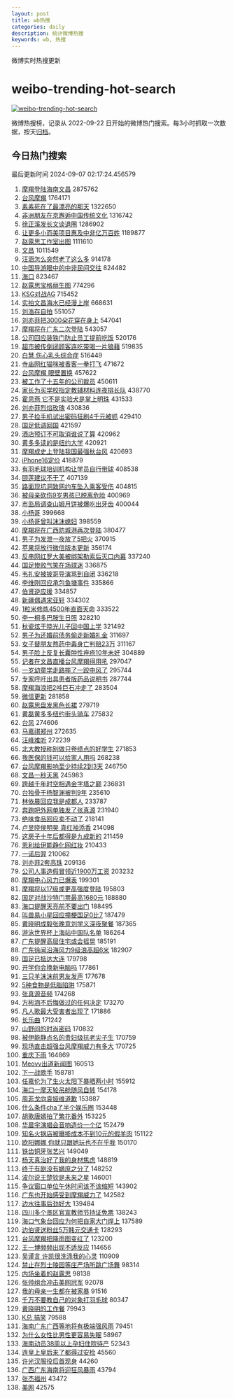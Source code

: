 ```yaml
---
layout: post
title: wb热搜
categories: daily
description: 统计微博热搜
keywords: wb, 热搜
---
```


微博实时热搜更新

# weibo-trending-hot-search

[![weibo-trending-hot-search](https://github.com/ameizi/weibo-trending-hot-search/actions/workflows/ci.yml/badge.svg)](https://github.com/ameizi/weibo-trending-hot-search/actions/workflows/ci.yml)

微博热搜榜，记录从 2022-09-22 日开始的微博热门搜索。每3小时抓取一次数据，按天[归档](./archives)。

## 今日热门搜索

<!-- BEGIN --> 
最后更新时间 2024-09-07 02:17:24.456579 
1. [摩羯登陆海南文昌](https://s.weibo.com/weibo?q=%23%E6%91%A9%E7%BE%AF%E7%99%BB%E9%99%86%E6%B5%B7%E5%8D%97%E6%96%87%E6%98%8C%23&t=31&band_rank=1&Refer=top) 2875762
1. [台风摩羯](https://s.weibo.com/weibo?q=%E5%8F%B0%E9%A3%8E%E6%91%A9%E7%BE%AF&t=31&band_rank=2&Refer=top) 1764171
1. [素素死在了最漂亮的那天](https://s.weibo.com/weibo?q=%E7%B4%A0%E7%B4%A0%E6%AD%BB%E5%9C%A8%E4%BA%86%E6%9C%80%E6%BC%82%E4%BA%AE%E7%9A%84%E9%82%A3%E5%A4%A9&t=31&band_rank=2&Refer=top) 1322650
1. [非洲朋友在京邂逅中国传统文化](https://s.weibo.com/weibo?q=%23%E9%9D%9E%E6%B4%B2%E6%9C%8B%E5%8F%8B%E5%9C%A8%E4%BA%AC%E9%82%82%E9%80%85%E4%B8%AD%E5%9B%BD%E4%BC%A0%E7%BB%9F%E6%96%87%E5%8C%96%23&t=31&band_rank=3&Refer=top) 1316742
1. [徐正溪发长文谈退圈](https://s.weibo.com/weibo?q=%E5%BE%90%E6%AD%A3%E6%BA%AA%E5%8F%91%E9%95%BF%E6%96%87%E8%B0%88%E9%80%80%E5%9C%88&t=31&band_rank=4&Refer=top) 1286902
1. [让更多小而美项目惠及中非亿万百姓](https://s.weibo.com/weibo?q=%23%E8%AE%A9%E6%9B%B4%E5%A4%9A%E5%B0%8F%E8%80%8C%E7%BE%8E%E9%A1%B9%E7%9B%AE%E6%83%A0%E5%8F%8A%E4%B8%AD%E9%9D%9E%E4%BA%BF%E4%B8%87%E7%99%BE%E5%A7%93%23&t=31&band_rank=3&Refer=top) 1189877
1. [赵露思工作室出图](https://s.weibo.com/weibo?q=%E8%B5%B5%E9%9C%B2%E6%80%9D%E5%B7%A5%E4%BD%9C%E5%AE%A4%E5%87%BA%E5%9B%BE&t=31&band_rank=44&Refer=top) 1111610
1. [文昌](https://s.weibo.com/weibo?q=%E6%96%87%E6%98%8C&t=31&band_rank=5&Refer=top) 1011549
1. [汪涵怎么突然老了这么多](https://s.weibo.com/weibo?q=%E6%B1%AA%E6%B6%B5%E6%80%8E%E4%B9%88%E7%AA%81%E7%84%B6%E8%80%81%E4%BA%86%E8%BF%99%E4%B9%88%E5%A4%9A&t=31&band_rank=2&Refer=top) 914178
1. [中国导游眼中的中非民间交往](https://s.weibo.com/weibo?q=%23%E4%B8%AD%E5%9B%BD%E5%AF%BC%E6%B8%B8%E7%9C%BC%E4%B8%AD%E7%9A%84%E4%B8%AD%E9%9D%9E%E6%B0%91%E9%97%B4%E4%BA%A4%E5%BE%80%23&t=31&band_rank=3&Refer=top) 824482
1. [海口](https://s.weibo.com/weibo?q=%E6%B5%B7%E5%8F%A3&t=31&band_rank=5&Refer=top) 823467
1. [赵露思宝格丽生图](https://s.weibo.com/weibo?q=%E8%B5%B5%E9%9C%B2%E6%80%9D%E5%AE%9D%E6%A0%BC%E4%B8%BD%E7%94%9F%E5%9B%BE&t=31&band_rank=4&Refer=top) 774296
1. [KSG对战AG](https://s.weibo.com/weibo?q=%23KSG%E5%AF%B9%E6%88%98AG%23&t=31&band_rank=48&Refer=top) 715452
1. [实拍文昌海水已经漫上岸](https://s.weibo.com/weibo?q=%23%E5%AE%9E%E6%8B%8D%E6%96%87%E6%98%8C%E6%B5%B7%E6%B0%B4%E5%B7%B2%E7%BB%8F%E6%BC%AB%E4%B8%8A%E5%B2%B8%23&t=31&band_rank=6&Refer=top) 668631
1. [刘浩存自拍](https://s.weibo.com/weibo?q=%E5%88%98%E6%B5%A9%E5%AD%98%E8%87%AA%E6%8B%8D&t=31&band_rank=8&Refer=top) 551057
1. [刘亦菲把3000朵花穿在身上](https://s.weibo.com/weibo?q=%23%E5%88%98%E4%BA%A6%E8%8F%B2%E6%8A%8A3000%E6%9C%B5%E8%8A%B1%E7%A9%BF%E5%9C%A8%E8%BA%AB%E4%B8%8A%23&t=31&band_rank=7&Refer=top) 547041
1. [摩羯将在广东二次登陆](https://s.weibo.com/weibo?q=%23%E6%91%A9%E7%BE%AF%E5%B0%86%E5%9C%A8%E5%B9%BF%E4%B8%9C%E4%BA%8C%E6%AC%A1%E7%99%BB%E9%99%86%23&t=31&band_rank=8&Refer=top) 543057
1. [公司回应装铁门防止员工提前吃饭](https://s.weibo.com/weibo?q=%23%E5%85%AC%E5%8F%B8%E5%9B%9E%E5%BA%94%E8%A3%85%E9%93%81%E9%97%A8%E9%98%B2%E6%AD%A2%E5%91%98%E5%B7%A5%E6%8F%90%E5%89%8D%E5%90%83%E9%A5%AD%23&t=31&band_rank=10&Refer=top) 520176
1. [超市被传倒闭顾客连吃带喝一片狼藉](https://s.weibo.com/weibo?q=%23%E8%B6%85%E5%B8%82%E8%A2%AB%E4%BC%A0%E5%80%92%E9%97%AD%E9%A1%BE%E5%AE%A2%E8%BF%9E%E5%90%83%E5%B8%A6%E5%96%9D%E4%B8%80%E7%89%87%E7%8B%BC%E8%97%89%23&t=31&band_rank=11&Refer=top) 519835
1. [白慧 伤心乳头综合症](https://s.weibo.com/weibo?q=%E7%99%BD%E6%85%A7%20%E4%BC%A4%E5%BF%83%E4%B9%B3%E5%A4%B4%E7%BB%BC%E5%90%88%E7%97%87&t=31&band_rank=12&Refer=top) 516449
1. [寺庙网红猫咪被香客一拳打飞](https://s.weibo.com/weibo?q=%23%E5%AF%BA%E5%BA%99%E7%BD%91%E7%BA%A2%E7%8C%AB%E5%92%AA%E8%A2%AB%E9%A6%99%E5%AE%A2%E4%B8%80%E6%8B%B3%E6%89%93%E9%A3%9E%23&t=31&band_rank=11&Refer=top) 471672
1. [台风摩羯 眼壁置换](https://s.weibo.com/weibo?q=%E5%8F%B0%E9%A3%8E%E6%91%A9%E7%BE%AF%20%E7%9C%BC%E5%A3%81%E7%BD%AE%E6%8D%A2&t=31&band_rank=7&Refer=top) 457622
1. [被工作了十五年的公司裁员](https://s.weibo.com/weibo?q=%E8%A2%AB%E5%B7%A5%E4%BD%9C%E4%BA%86%E5%8D%81%E4%BA%94%E5%B9%B4%E7%9A%84%E5%85%AC%E5%8F%B8%E8%A3%81%E5%91%98&t=31&band_rank=8&Refer=top) 450611
1. [家长为买学校指定教辅材料连夜排长队](https://s.weibo.com/weibo?q=%23%E5%AE%B6%E9%95%BF%E4%B8%BA%E4%B9%B0%E5%AD%A6%E6%A0%A1%E6%8C%87%E5%AE%9A%E6%95%99%E8%BE%85%E6%9D%90%E6%96%99%E8%BF%9E%E5%A4%9C%E6%8E%92%E9%95%BF%E9%98%9F%23&t=31&band_rank=14&Refer=top) 438770
1. [霍思燕 它不是实验犬是掌上明珠](https://s.weibo.com/weibo?q=%E9%9C%8D%E6%80%9D%E7%87%95%20%E5%AE%83%E4%B8%8D%E6%98%AF%E5%AE%9E%E9%AA%8C%E7%8A%AC%E6%98%AF%E6%8E%8C%E4%B8%8A%E6%98%8E%E7%8F%A0&t=31&band_rank=9&Refer=top) 431533
1. [刘亦菲烈焰玫瑰](https://s.weibo.com/weibo?q=%23%E5%88%98%E4%BA%A6%E8%8F%B2%E7%83%88%E7%84%B0%E7%8E%AB%E7%91%B0%23&t=31&band_rank=9&Refer=top) 430836
1. [男子捡手机试出密码狂刷4千元被抓](https://s.weibo.com/weibo?q=%23%E7%94%B7%E5%AD%90%E6%8D%A1%E6%89%8B%E6%9C%BA%E8%AF%95%E5%87%BA%E5%AF%86%E7%A0%81%E7%8B%82%E5%88%B74%E5%8D%83%E5%85%83%E8%A2%AB%E6%8A%93%23&t=31&band_rank=15&Refer=top) 429410
1. [国足低调回国](https://s.weibo.com/weibo?q=%23%E5%9B%BD%E8%B6%B3%E4%BD%8E%E8%B0%83%E5%9B%9E%E5%9B%BD%23&t=31&band_rank=16&Refer=top) 421597
1. [酒店预订不可取消谁说了算](https://s.weibo.com/weibo?q=%23%E9%85%92%E5%BA%97%E9%A2%84%E8%AE%A2%E4%B8%8D%E5%8F%AF%E5%8F%96%E6%B6%88%E8%B0%81%E8%AF%B4%E4%BA%86%E7%AE%97%23&t=31&band_rank=10&Refer=top) 420962
1. [黄多多读的是纽约大学](https://s.weibo.com/weibo?q=%23%E9%BB%84%E5%A4%9A%E5%A4%9A%E8%AF%BB%E7%9A%84%E6%98%AF%E7%BA%BD%E7%BA%A6%E5%A4%A7%E5%AD%A6%23&t=31&band_rank=12&Refer=top) 420921
1. [摩羯成史上登陆我国最强秋台风](https://s.weibo.com/weibo?q=%23%E6%91%A9%E7%BE%AF%E6%88%90%E5%8F%B2%E4%B8%8A%E7%99%BB%E9%99%86%E6%88%91%E5%9B%BD%E6%9C%80%E5%BC%BA%E7%A7%8B%E5%8F%B0%E9%A3%8E%23&t=31&band_rank=13&Refer=top) 420693
1. [iPhone16定价](https://s.weibo.com/weibo?q=iPhone16%E5%AE%9A%E4%BB%B7&t=31&band_rank=14&Refer=top) 418879
1. [有羽毛球培训机构让学员自行带球](https://s.weibo.com/weibo?q=%23%E6%9C%89%E7%BE%BD%E6%AF%9B%E7%90%83%E5%9F%B9%E8%AE%AD%E6%9C%BA%E6%9E%84%E8%AE%A9%E5%AD%A6%E5%91%98%E8%87%AA%E8%A1%8C%E5%B8%A6%E7%90%83%23&t=31&band_rank=15&Refer=top) 408538
1. [颐莲建议不干了](https://s.weibo.com/weibo?q=%23%E9%A2%90%E8%8E%B2%E5%BB%BA%E8%AE%AE%E4%B8%8D%E5%B9%B2%E4%BA%86%23&t=31&band_rank=16&Refer=top) 407139
1. [路面现坑洞致网约车坠入乘客受伤](https://s.weibo.com/weibo?q=%23%E8%B7%AF%E9%9D%A2%E7%8E%B0%E5%9D%91%E6%B4%9E%E8%87%B4%E7%BD%91%E7%BA%A6%E8%BD%A6%E5%9D%A0%E5%85%A5%E4%B9%98%E5%AE%A2%E5%8F%97%E4%BC%A4%23&t=31&band_rank=10&Refer=top) 404815
1. [被母亲砍伤9岁男孩已脱离危险](https://s.weibo.com/weibo?q=%23%E8%A2%AB%E6%AF%8D%E4%BA%B2%E7%A0%8D%E4%BC%A49%E5%B2%81%E7%94%B7%E5%AD%A9%E5%B7%B2%E8%84%B1%E7%A6%BB%E5%8D%B1%E9%99%A9%23&t=31&band_rank=17&Refer=top) 400969
1. [市监局调查山姆月饼被爆吃出牙齿](https://s.weibo.com/weibo?q=%23%E5%B8%82%E7%9B%91%E5%B1%80%E8%B0%83%E6%9F%A5%E5%B1%B1%E5%A7%86%E6%9C%88%E9%A5%BC%E8%A2%AB%E7%88%86%E5%90%83%E5%87%BA%E7%89%99%E9%BD%BF%23&t=31&band_rank=20&Refer=top) 400044
1. [小杨哥](https://s.weibo.com/weibo?q=%E5%B0%8F%E6%9D%A8%E5%93%A5&t=31&band_rank=23&Refer=top) 399668
1. [小杨哥曾叫沫沫媳妇](https://s.weibo.com/weibo?q=%23%E5%B0%8F%E6%9D%A8%E5%93%A5%E6%9B%BE%E5%8F%AB%E6%B2%AB%E6%B2%AB%E5%AA%B3%E5%A6%87%23&t=31&band_rank=21&Refer=top) 398559
1. [摩羯将在广西防城港再次登陆](https://s.weibo.com/weibo?q=%23%E6%91%A9%E7%BE%AF%E5%B0%86%E5%9C%A8%E5%B9%BF%E8%A5%BF%E9%98%B2%E5%9F%8E%E6%B8%AF%E5%86%8D%E6%AC%A1%E7%99%BB%E9%99%86%23&t=31&band_rank=25&Refer=top) 380477
1. [男子为发泄一夜放了5把火](https://s.weibo.com/weibo?q=%23%E7%94%B7%E5%AD%90%E4%B8%BA%E5%8F%91%E6%B3%84%E4%B8%80%E5%A4%9C%E6%94%BE%E4%BA%865%E6%8A%8A%E7%81%AB%23&t=31&band_rank=11&Refer=top) 370915
1. [苹果将放行微信版本更新](https://s.weibo.com/weibo?q=%23%E8%8B%B9%E6%9E%9C%E5%B0%86%E6%94%BE%E8%A1%8C%E5%BE%AE%E4%BF%A1%E7%89%88%E6%9C%AC%E6%9B%B4%E6%96%B0%23&t=31&band_rank=12&Refer=top) 356174
1. [反串网红罗大美被绑架勒索后灭口内幕](https://s.weibo.com/weibo?q=%23%E5%8F%8D%E4%B8%B2%E7%BD%91%E7%BA%A2%E7%BD%97%E5%A4%A7%E7%BE%8E%E8%A2%AB%E7%BB%91%E6%9E%B6%E5%8B%92%E7%B4%A2%E5%90%8E%E7%81%AD%E5%8F%A3%E5%86%85%E5%B9%95%23&t=31&band_rank=26&Refer=top) 337240
1. [国足惨败气笑在场球迷](https://s.weibo.com/weibo?q=%23%E5%9B%BD%E8%B6%B3%E6%83%A8%E8%B4%A5%E6%B0%94%E7%AC%91%E5%9C%A8%E5%9C%BA%E7%90%83%E8%BF%B7%23&t=31&band_rank=13&Refer=top) 336875
1. [韦礼安被披哥导演骂到自闭](https://s.weibo.com/weibo?q=%E9%9F%A6%E7%A4%BC%E5%AE%89%E8%A2%AB%E6%8A%AB%E5%93%A5%E5%AF%BC%E6%BC%94%E9%AA%82%E5%88%B0%E8%87%AA%E9%97%AD&t=31&band_rank=14&Refer=top) 336218
1. [李维刚回应承包鱼塘事件](https://s.weibo.com/weibo?q=%23%E6%9D%8E%E7%BB%B4%E5%88%9A%E5%9B%9E%E5%BA%94%E6%89%BF%E5%8C%85%E9%B1%BC%E5%A1%98%E4%BA%8B%E4%BB%B6%23&t=31&band_rank=15&Refer=top) 335866
1. [伯贤逆应援](https://s.weibo.com/weibo?q=%23%E4%BC%AF%E8%B4%A4%E9%80%86%E5%BA%94%E6%8F%B4%23&t=31&band_rank=16&Refer=top) 334857
1. [新疆偶遇宋亚轩](https://s.weibo.com/weibo?q=%23%E6%96%B0%E7%96%86%E5%81%B6%E9%81%87%E5%AE%8B%E4%BA%9A%E8%BD%A9%23&t=31&band_rank=17&Refer=top) 334302
1. [1粒米修炼4500年直面天命](https://s.weibo.com/weibo?q=%231%E7%B2%92%E7%B1%B3%E4%BF%AE%E7%82%BC4500%E5%B9%B4%E7%9B%B4%E9%9D%A2%E5%A4%A9%E5%91%BD%23&t=31&band_rank=18&Refer=top) 333522
1. [李一桐多巴胺生日照](https://s.weibo.com/weibo?q=%23%E6%9D%8E%E4%B8%80%E6%A1%90%E5%A4%9A%E5%B7%B4%E8%83%BA%E7%94%9F%E6%97%A5%E7%85%A7%23&t=31&band_rank=19&Refer=top) 328210
1. [秋瓷炫于晓光儿子回中国上学](https://s.weibo.com/weibo?q=%23%E7%A7%8B%E7%93%B7%E7%82%AB%E4%BA%8E%E6%99%93%E5%85%89%E5%84%BF%E5%AD%90%E5%9B%9E%E4%B8%AD%E5%9B%BD%E4%B8%8A%E5%AD%A6%23&t=31&band_rank=19&Refer=top) 321492
1. [男子为还婚前债务偷走新婚礼金](https://s.weibo.com/weibo?q=%23%E7%94%B7%E5%AD%90%E4%B8%BA%E8%BF%98%E5%A9%9A%E5%89%8D%E5%80%BA%E5%8A%A1%E5%81%B7%E8%B5%B0%E6%96%B0%E5%A9%9A%E7%A4%BC%E9%87%91%23&t=31&band_rank=20&Refer=top) 311697
1. [女子替朋友熬药中毒身亡判赔23万](https://s.weibo.com/weibo?q=%23%E5%A5%B3%E5%AD%90%E6%9B%BF%E6%9C%8B%E5%8F%8B%E7%86%AC%E8%8D%AF%E4%B8%AD%E6%AF%92%E8%BA%AB%E4%BA%A1%E5%88%A4%E8%B5%9423%E4%B8%87%23&t=31&band_rank=27&Refer=top) 311167
1. [男子脸上反复长囊肿性痤疮10年未好](https://s.weibo.com/weibo?q=%23%E7%94%B7%E5%AD%90%E8%84%B8%E4%B8%8A%E5%8F%8D%E5%A4%8D%E9%95%BF%E5%9B%8A%E8%82%BF%E6%80%A7%E7%97%A4%E7%96%AE10%E5%B9%B4%E6%9C%AA%E5%A5%BD%23&t=31&band_rank=21&Refer=top) 304889
1. [记者在文昌直播台风摩羯得用吼](https://s.weibo.com/weibo?q=%23%E8%AE%B0%E8%80%85%E5%9C%A8%E6%96%87%E6%98%8C%E7%9B%B4%E6%92%AD%E5%8F%B0%E9%A3%8E%E6%91%A9%E7%BE%AF%E5%BE%97%E7%94%A8%E5%90%BC%23&t=31&band_rank=22&Refer=top) 297047
1. [一岁幼童学走路摔了一跤中风了](https://s.weibo.com/weibo?q=%23%E4%B8%80%E5%B2%81%E5%B9%BC%E7%AB%A5%E5%AD%A6%E8%B5%B0%E8%B7%AF%E6%91%94%E4%BA%86%E4%B8%80%E8%B7%A4%E4%B8%AD%E9%A3%8E%E4%BA%86%23&t=31&band_rank=28&Refer=top) 295744
1. [专家呼吁出具患者版药品说明书](https://s.weibo.com/weibo?q=%23%E4%B8%93%E5%AE%B6%E5%91%BC%E5%90%81%E5%87%BA%E5%85%B7%E6%82%A3%E8%80%85%E7%89%88%E8%8D%AF%E5%93%81%E8%AF%B4%E6%98%8E%E4%B9%A6%23&t=31&band_rank=20&Refer=top) 287744
1. [摩羯海浪把2吨巨石冲走了](https://s.weibo.com/weibo?q=%23%E6%91%A9%E7%BE%AF%E6%B5%B7%E6%B5%AA%E6%8A%8A2%E5%90%A8%E5%B7%A8%E7%9F%B3%E5%86%B2%E8%B5%B0%E4%BA%86%23&t=31&band_rank=22&Refer=top) 283504
1. [微信更新](https://s.weibo.com/weibo?q=%E5%BE%AE%E4%BF%A1%E6%9B%B4%E6%96%B0&t=31&band_rank=24&Refer=top) 281858
1. [赵露思盘发黑色长裙](https://s.weibo.com/weibo?q=%23%E8%B5%B5%E9%9C%B2%E6%80%9D%E7%9B%98%E5%8F%91%E9%BB%91%E8%89%B2%E9%95%BF%E8%A3%99%23&t=31&band_rank=25&Refer=top) 279719
1. [黄磊黄多多纽约街头骑车](https://s.weibo.com/weibo?q=%23%E9%BB%84%E7%A3%8A%E9%BB%84%E5%A4%9A%E5%A4%9A%E7%BA%BD%E7%BA%A6%E8%A1%97%E5%A4%B4%E9%AA%91%E8%BD%A6%23&t=31&band_rank=23&Refer=top) 275832
1. [台风](https://s.weibo.com/weibo?q=%E5%8F%B0%E9%A3%8E&t=31&band_rank=24&Refer=top) 274606
1. [马嘉祺郑州](https://s.weibo.com/weibo?q=%23%E9%A9%AC%E5%98%89%E7%A5%BA%E9%83%91%E5%B7%9E%23&t=31&band_rank=29&Refer=top) 272635
1. [汪峰难听](https://s.weibo.com/weibo?q=%E6%B1%AA%E5%B3%B0%E9%9A%BE%E5%90%AC&t=31&band_rank=30&Refer=top) 272239
1. [北大教授称别做只卷绩点的好学生](https://s.weibo.com/weibo?q=%23%E5%8C%97%E5%A4%A7%E6%95%99%E6%8E%88%E7%A7%B0%E5%88%AB%E5%81%9A%E5%8F%AA%E5%8D%B7%E7%BB%A9%E7%82%B9%E7%9A%84%E5%A5%BD%E5%AD%A6%E7%94%9F%23&t=31&band_rank=31&Refer=top) 271853
1. [我医保的钱可以给家人用吗](https://s.weibo.com/weibo?q=%23%E6%88%91%E5%8C%BB%E4%BF%9D%E7%9A%84%E9%92%B1%E5%8F%AF%E4%BB%A5%E7%BB%99%E5%AE%B6%E4%BA%BA%E7%94%A8%E5%90%97%23&t=31&band_rank=25&Refer=top) 268238
1. [台风摩羯影响至少持续2到3天](https://s.weibo.com/weibo?q=%23%E5%8F%B0%E9%A3%8E%E6%91%A9%E7%BE%AF%E5%BD%B1%E5%93%8D%E8%87%B3%E5%B0%91%E6%8C%81%E7%BB%AD2%E5%88%B03%E5%A4%A9%23&t=31&band_rank=26&Refer=top) 246750
1. [文昌一秒天黑](https://s.weibo.com/weibo?q=%23%E6%96%87%E6%98%8C%E4%B8%80%E7%A7%92%E5%A4%A9%E9%BB%91%23&t=31&band_rank=27&Refer=top) 245983
1. [跨越千年时空相遇金字塔之巅](https://s.weibo.com/weibo?q=%23%E8%B7%A8%E8%B6%8A%E5%8D%83%E5%B9%B4%E6%97%B6%E7%A9%BA%E7%9B%B8%E9%81%87%E9%87%91%E5%AD%97%E5%A1%94%E4%B9%8B%E5%B7%85%23&t=31&band_rank=3&Refer=top) 236831
1. [台独骨干杨智渊被判9年](https://s.weibo.com/weibo?q=%23%E5%8F%B0%E7%8B%AC%E9%AA%A8%E5%B9%B2%E6%9D%A8%E6%99%BA%E6%B8%8A%E8%A2%AB%E5%88%A49%E5%B9%B4%23&t=31&band_rank=34&Refer=top) 235610
1. [林依晨回应我是成都人](https://s.weibo.com/weibo?q=%23%E6%9E%97%E4%BE%9D%E6%99%A8%E5%9B%9E%E5%BA%94%E6%88%91%E6%98%AF%E6%88%90%E9%83%BD%E4%BA%BA%23&t=31&band_rank=28&Refer=top) 233787
1. [奔跑吧外网单独发了张真源](https://s.weibo.com/weibo?q=%23%E5%A5%94%E8%B7%91%E5%90%A7%E5%A4%96%E7%BD%91%E5%8D%95%E7%8B%AC%E5%8F%91%E4%BA%86%E5%BC%A0%E7%9C%9F%E6%BA%90%23&t=31&band_rank=35&Refer=top) 231940
1. [绝味食品回应卖不动了](https://s.weibo.com/weibo?q=%23%E7%BB%9D%E5%91%B3%E9%A3%9F%E5%93%81%E5%9B%9E%E5%BA%94%E5%8D%96%E4%B8%8D%E5%8A%A8%E4%BA%86%23&t=31&band_rank=26&Refer=top) 218141
1. [卢昱晓侯明昊 真红袖添香](https://s.weibo.com/weibo?q=%E5%8D%A2%E6%98%B1%E6%99%93%E4%BE%AF%E6%98%8E%E6%98%8A%20%E7%9C%9F%E7%BA%A2%E8%A2%96%E6%B7%BB%E9%A6%99&t=31&band_rank=30&Refer=top) 214098
1. [这房子十年后都得是九成新的](https://s.weibo.com/weibo?q=%E8%BF%99%E6%88%BF%E5%AD%90%E5%8D%81%E5%B9%B4%E5%90%8E%E9%83%BD%E5%BE%97%E6%98%AF%E4%B9%9D%E6%88%90%E6%96%B0%E7%9A%84&t=31&band_rank=31&Refer=top) 211459
1. [恩利给伊能静化网红妆](https://s.weibo.com/weibo?q=%23%E6%81%A9%E5%88%A9%E7%BB%99%E4%BC%8A%E8%83%BD%E9%9D%99%E5%8C%96%E7%BD%91%E7%BA%A2%E5%A6%86%23&t=31&band_rank=27&Refer=top) 210433
1. [一诺后羿](https://s.weibo.com/weibo?q=%E4%B8%80%E8%AF%BA%E5%90%8E%E7%BE%BF&t=31&band_rank=40&Refer=top) 210062
1. [刘亦菲2套高珠](https://s.weibo.com/weibo?q=%23%E5%88%98%E4%BA%A6%E8%8F%B22%E5%A5%97%E9%AB%98%E7%8F%A0%23&t=31&band_rank=41&Refer=top) 209136
1. [公司人事造假冒领近1900万工资](https://s.weibo.com/weibo?q=%23%E5%85%AC%E5%8F%B8%E4%BA%BA%E4%BA%8B%E9%80%A0%E5%81%87%E5%86%92%E9%A2%86%E8%BF%911900%E4%B8%87%E5%B7%A5%E8%B5%84%23&t=31&band_rank=28&Refer=top) 203232
1. [摩羯中心风力已爆表](https://s.weibo.com/weibo?q=%23%E6%91%A9%E7%BE%AF%E4%B8%AD%E5%BF%83%E9%A3%8E%E5%8A%9B%E5%B7%B2%E7%88%86%E8%A1%A8%23&t=31&band_rank=33&Refer=top) 199301
1. [摩羯将以17级或更高强度登陆](https://s.weibo.com/weibo?q=%23%E6%91%A9%E7%BE%AF%E5%B0%86%E4%BB%A517%E7%BA%A7%E6%88%96%E6%9B%B4%E9%AB%98%E5%BC%BA%E5%BA%A6%E7%99%BB%E9%99%86%23&t=31&band_rank=29&Refer=top) 195803
1. [国足对战沙特门票最高1680元](https://s.weibo.com/weibo?q=%23%E5%9B%BD%E8%B6%B3%E5%AF%B9%E6%88%98%E6%B2%99%E7%89%B9%E9%97%A8%E7%A5%A8%E6%9C%80%E9%AB%981680%E5%85%83%23&t=31&band_rank=43&Refer=top) 188880
1. [海口提醒天亮前不要出门](https://s.weibo.com/weibo?q=%23%E6%B5%B7%E5%8F%A3%E6%8F%90%E9%86%92%E5%A4%A9%E4%BA%AE%E5%89%8D%E4%B8%8D%E8%A6%81%E5%87%BA%E9%97%A8%23&t=31&band_rank=44&Refer=top) 188495
1. [叫兽易小星回应撞梗国足0比7](https://s.weibo.com/weibo?q=%23%E5%8F%AB%E5%85%BD%E6%98%93%E5%B0%8F%E6%98%9F%E5%9B%9E%E5%BA%94%E6%92%9E%E6%A2%97%E5%9B%BD%E8%B6%B30%E6%AF%947%23&t=31&band_rank=30&Refer=top) 187479
1. [黄晓明成毅张晚意刘学义深夜聚餐](https://s.weibo.com/weibo?q=%23%E9%BB%84%E6%99%93%E6%98%8E%E6%88%90%E6%AF%85%E5%BC%A0%E6%99%9A%E6%84%8F%E5%88%98%E5%AD%A6%E4%B9%89%E6%B7%B1%E5%A4%9C%E8%81%9A%E9%A4%90%23&t=31&band_rank=45&Refer=top) 187365
1. [游泳世界杯上海站中国队名单](https://s.weibo.com/weibo?q=%23%E6%B8%B8%E6%B3%B3%E4%B8%96%E7%95%8C%E6%9D%AF%E4%B8%8A%E6%B5%B7%E7%AB%99%E4%B8%AD%E5%9B%BD%E9%98%9F%E5%90%8D%E5%8D%95%23&t=31&band_rank=31&Refer=top) 186264
1. [广东提醒高层住宅或会摇晃](https://s.weibo.com/weibo?q=%23%E5%B9%BF%E4%B8%9C%E6%8F%90%E9%86%92%E9%AB%98%E5%B1%82%E4%BD%8F%E5%AE%85%E6%88%96%E4%BC%9A%E6%91%87%E6%99%83%23&t=31&band_rank=32&Refer=top) 185191
1. [广东徐闻沿海风力9级浪高超6米](https://s.weibo.com/weibo?q=%23%E5%B9%BF%E4%B8%9C%E5%BE%90%E9%97%BB%E6%B2%BF%E6%B5%B7%E9%A3%8E%E5%8A%9B9%E7%BA%A7%E6%B5%AA%E9%AB%98%E8%B6%856%E7%B1%B3%23&t=31&band_rank=35&Refer=top) 182907
1. [国足已抵达大连](https://s.weibo.com/weibo?q=%23%E5%9B%BD%E8%B6%B3%E5%B7%B2%E6%8A%B5%E8%BE%BE%E5%A4%A7%E8%BF%9E%23&t=31&band_rank=33&Refer=top) 179798
1. [开学你会换新电脑吗](https://s.weibo.com/weibo?q=%23%E5%BC%80%E5%AD%A6%E4%BD%A0%E4%BC%9A%E6%8D%A2%E6%96%B0%E7%94%B5%E8%84%91%E5%90%97%23&t=31&band_rank=36&Refer=top) 177861
1. [三只羊沫沫前男友发声](https://s.weibo.com/weibo?q=%23%E4%B8%89%E5%8F%AA%E7%BE%8A%E6%B2%AB%E6%B2%AB%E5%89%8D%E7%94%B7%E5%8F%8B%E5%8F%91%E5%A3%B0%23&t=31&band_rank=34&Refer=top) 177678
1. [5种食物是低脂陷阱](https://s.weibo.com/weibo?q=%235%E7%A7%8D%E9%A3%9F%E7%89%A9%E6%98%AF%E4%BD%8E%E8%84%82%E9%99%B7%E9%98%B1%23&t=31&band_rank=37&Refer=top) 175871
1. [张真源音频](https://s.weibo.com/weibo?q=%E5%BC%A0%E7%9C%9F%E6%BA%90%E9%9F%B3%E9%A2%91&t=31&band_rank=46&Refer=top) 174268
1. [方彬涵不后悔做过的任何决定](https://s.weibo.com/weibo?q=%E6%96%B9%E5%BD%AC%E6%B6%B5%E4%B8%8D%E5%90%8E%E6%82%94%E5%81%9A%E8%BF%87%E7%9A%84%E4%BB%BB%E4%BD%95%E5%86%B3%E5%AE%9A&t=31&band_rank=35&Refer=top) 173270
1. [凡人歌最大受害者出现了](https://s.weibo.com/weibo?q=%E5%87%A1%E4%BA%BA%E6%AD%8C%E6%9C%80%E5%A4%A7%E5%8F%97%E5%AE%B3%E8%80%85%E5%87%BA%E7%8E%B0%E4%BA%86&t=31&band_rank=36&Refer=top) 171886
1. [长乐曲](https://s.weibo.com/weibo?q=%E9%95%BF%E4%B9%90%E6%9B%B2&t=31&band_rank=37&Refer=top) 171242
1. [山野间的时尚密码](https://s.weibo.com/weibo?q=%23%E5%B1%B1%E9%87%8E%E9%97%B4%E7%9A%84%E6%97%B6%E5%B0%9A%E5%AF%86%E7%A0%81%23&t=31&band_rank=38&Refer=top) 170832
1. [被伊能静点名的贵妇级抗老尖子生](https://s.weibo.com/weibo?q=%E8%A2%AB%E4%BC%8A%E8%83%BD%E9%9D%99%E7%82%B9%E5%90%8D%E7%9A%84%E8%B4%B5%E5%A6%87%E7%BA%A7%E6%8A%97%E8%80%81%E5%B0%96%E5%AD%90%E7%94%9F&t=31&band_rank=39&Refer=top) 170759
1. [现场直击超强台风摩羯威力有多大](https://s.weibo.com/weibo?q=%23%E7%8E%B0%E5%9C%BA%E7%9B%B4%E5%87%BB%E8%B6%85%E5%BC%BA%E5%8F%B0%E9%A3%8E%E6%91%A9%E7%BE%AF%E5%A8%81%E5%8A%9B%E6%9C%89%E5%A4%9A%E5%A4%A7%23&t=31&band_rank=40&Refer=top) 170725
1. [重庆下雨](https://s.weibo.com/weibo?q=%E9%87%8D%E5%BA%86%E4%B8%8B%E9%9B%A8&t=31&band_rank=41&Refer=top) 164869
1. [Meovv出道新闻图](https://s.weibo.com/weibo?q=%23Meovv%E5%87%BA%E9%81%93%E6%96%B0%E9%97%BB%E5%9B%BE%23&t=31&band_rank=42&Refer=top) 160513
1. [下一战歌手](https://s.weibo.com/weibo?q=%E4%B8%8B%E4%B8%80%E6%88%98%E6%AD%8C%E6%89%8B&t=31&band_rank=38&Refer=top) 158781
1. [任嘉伦为了生火太阳下暴晒两小时](https://s.weibo.com/weibo?q=%E4%BB%BB%E5%98%89%E4%BC%A6%E4%B8%BA%E4%BA%86%E7%94%9F%E7%81%AB%E5%A4%AA%E9%98%B3%E4%B8%8B%E6%9A%B4%E6%99%92%E4%B8%A4%E5%B0%8F%E6%97%B6&t=31&band_rank=47&Refer=top) 155912
1. [海口一摩天轮吊舱随风自转](https://s.weibo.com/weibo?q=%23%E6%B5%B7%E5%8F%A3%E4%B8%80%E6%91%A9%E5%A4%A9%E8%BD%AE%E5%90%8A%E8%88%B1%E9%9A%8F%E9%A3%8E%E8%87%AA%E8%BD%AC%23&t=31&band_rank=39&Refer=top) 154178
1. [周菲戈向袁娅维道歉](https://s.weibo.com/weibo?q=%E5%91%A8%E8%8F%B2%E6%88%88%E5%90%91%E8%A2%81%E5%A8%85%E7%BB%B4%E9%81%93%E6%AD%89&t=31&band_rank=48&Refer=top) 153887
1. [什么条件cha了半个娱乐圈](https://s.weibo.com/weibo?q=%E4%BB%80%E4%B9%88%E6%9D%A1%E4%BB%B6cha%E4%BA%86%E5%8D%8A%E4%B8%AA%E5%A8%B1%E4%B9%90%E5%9C%88&t=31&band_rank=43&Refer=top) 153448
1. [胡歌唐嫣拍了繁花番外](https://s.weibo.com/weibo?q=%23%E8%83%A1%E6%AD%8C%E5%94%90%E5%AB%A3%E6%8B%8D%E4%BA%86%E7%B9%81%E8%8A%B1%E7%95%AA%E5%A4%96%23&t=31&band_rank=40&Refer=top) 153225
1. [华晨宇演唱会音响造价一个亿](https://s.weibo.com/weibo?q=%23%E5%8D%8E%E6%99%A8%E5%AE%87%E6%BC%94%E5%94%B1%E4%BC%9A%E9%9F%B3%E5%93%8D%E9%80%A0%E4%BB%B7%E4%B8%80%E4%B8%AA%E4%BA%BF%23&t=31&band_rank=49&Refer=top) 152479
1. [知名火锅店被曝掺成本不到10元的假羊肉](https://s.weibo.com/weibo?q=%23%E7%9F%A5%E5%90%8D%E7%81%AB%E9%94%85%E5%BA%97%E8%A2%AB%E6%9B%9D%E6%8E%BA%E6%88%90%E6%9C%AC%E4%B8%8D%E5%88%B010%E5%85%83%E7%9A%84%E5%81%87%E7%BE%8A%E8%82%89%23&t=31&band_rank=41&Refer=top) 151122
1. [欧阳娜娜 你就只跟她玩也不在乎我](https://s.weibo.com/weibo?q=%E6%AC%A7%E9%98%B3%E5%A8%9C%E5%A8%9C%20%E4%BD%A0%E5%B0%B1%E5%8F%AA%E8%B7%9F%E5%A5%B9%E7%8E%A9%E4%B9%9F%E4%B8%8D%E5%9C%A8%E4%B9%8E%E6%88%91&t=31&band_rank=44&Refer=top) 150170
1. [铁齿铜牙张艺兴](https://s.weibo.com/weibo?q=%E9%93%81%E9%BD%BF%E9%93%9C%E7%89%99%E5%BC%A0%E8%89%BA%E5%85%B4&t=31&band_rank=42&Refer=top) 149049
1. [杨天真治好了我的身材焦虑](https://s.weibo.com/weibo?q=%E6%9D%A8%E5%A4%A9%E7%9C%9F%E6%B2%BB%E5%A5%BD%E4%BA%86%E6%88%91%E7%9A%84%E8%BA%AB%E6%9D%90%E7%84%A6%E8%99%91&t=31&band_rank=43&Refer=top) 148819
1. [终于有剧没有嫡庶之分了](https://s.weibo.com/weibo?q=%E7%BB%88%E4%BA%8E%E6%9C%89%E5%89%A7%E6%B2%A1%E6%9C%89%E5%AB%A1%E5%BA%B6%E4%B9%8B%E5%88%86%E4%BA%86&t=31&band_rank=45&Refer=top) 148252
1. [波尔说王楚钦是未来之星](https://s.weibo.com/weibo?q=%23%E6%B3%A2%E5%B0%94%E8%AF%B4%E7%8E%8B%E6%A5%9A%E9%92%A6%E6%98%AF%E6%9C%AA%E6%9D%A5%E4%B9%8B%E6%98%9F%23&t=31&band_rank=45&Refer=top) 146001
1. [争议窗口单位午休时间该不该缩短](https://s.weibo.com/weibo?q=%23%E4%BA%89%E8%AE%AE%E7%AA%97%E5%8F%A3%E5%8D%95%E4%BD%8D%E5%8D%88%E4%BC%91%E6%97%B6%E9%97%B4%E8%AF%A5%E4%B8%8D%E8%AF%A5%E7%BC%A9%E7%9F%AD%23&t=31&band_rank=46&Refer=top) 143902
1. [广东也开始感受到摩羯威力了](https://s.weibo.com/weibo?q=%23%E5%B9%BF%E4%B8%9C%E4%B9%9F%E5%BC%80%E5%A7%8B%E6%84%9F%E5%8F%97%E5%88%B0%E6%91%A9%E7%BE%AF%E5%A8%81%E5%8A%9B%E4%BA%86%23&t=31&band_rank=6&Refer=top) 142582
1. [边水往事后劲好大](https://s.weibo.com/weibo?q=%E8%BE%B9%E6%B0%B4%E5%BE%80%E4%BA%8B%E5%90%8E%E5%8A%B2%E5%A5%BD%E5%A4%A7&t=31&band_rank=47&Refer=top) 139484
1. [四川多个景区官宣教师节持证免票](https://s.weibo.com/weibo?q=%23%E5%9B%9B%E5%B7%9D%E5%A4%9A%E4%B8%AA%E6%99%AF%E5%8C%BA%E5%AE%98%E5%AE%A3%E6%95%99%E5%B8%88%E8%8A%82%E6%8C%81%E8%AF%81%E5%85%8D%E7%A5%A8%23&t=31&band_rank=47&Refer=top) 138243
1. [海口气象台回应为何把自家大门焊上](https://s.weibo.com/weibo?q=%23%E6%B5%B7%E5%8F%A3%E6%B0%94%E8%B1%A1%E5%8F%B0%E5%9B%9E%E5%BA%94%E4%B8%BA%E4%BD%95%E6%8A%8A%E8%87%AA%E5%AE%B6%E5%A4%A7%E9%97%A8%E7%84%8A%E4%B8%8A%23&t=31&band_rank=48&Refer=top) 137589
1. [边伯贤送粉丝5万韩元交通卡](https://s.weibo.com/weibo?q=%23%E8%BE%B9%E4%BC%AF%E8%B4%A4%E9%80%81%E7%B2%89%E4%B8%9D5%E4%B8%87%E9%9F%A9%E5%85%83%E4%BA%A4%E9%80%9A%E5%8D%A1%23&t=31&band_rank=49&Refer=top) 128293
1. [台风摩羯把降雨图变红了](https://s.weibo.com/weibo?q=%23%E5%8F%B0%E9%A3%8E%E6%91%A9%E7%BE%AF%E6%8A%8A%E9%99%8D%E9%9B%A8%E5%9B%BE%E5%8F%98%E7%BA%A2%E4%BA%86%23&t=31&band_rank=50&Refer=top) 123200
1. [王一博频频出现不适反应](https://s.weibo.com/weibo?q=%23%E7%8E%8B%E4%B8%80%E5%8D%9A%E9%A2%91%E9%A2%91%E5%87%BA%E7%8E%B0%E4%B8%8D%E9%80%82%E5%8F%8D%E5%BA%94%23&t=31&band_rank=49&Refer=top) 114656
1. [吴谨言 许凯很洗涤我的心灵](https://s.weibo.com/weibo?q=%E5%90%B4%E8%B0%A8%E8%A8%80%20%E8%AE%B8%E5%87%AF%E5%BE%88%E6%B4%97%E6%B6%A4%E6%88%91%E7%9A%84%E5%BF%83%E7%81%B5&t=31&band_rank=50&Refer=top) 110909
1. [禁止在烈士陵园等庄严场所跳广场舞](https://s.weibo.com/weibo?q=%23%E7%A6%81%E6%AD%A2%E5%9C%A8%E7%83%88%E5%A3%AB%E9%99%B5%E5%9B%AD%E7%AD%89%E5%BA%84%E4%B8%A5%E5%9C%BA%E6%89%80%E8%B7%B3%E5%B9%BF%E5%9C%BA%E8%88%9E%23&t=31&band_rank=14&Refer=top) 98314
1. [内场坐着的赵露思](https://s.weibo.com/weibo?q=%23%E5%86%85%E5%9C%BA%E5%9D%90%E7%9D%80%E7%9A%84%E8%B5%B5%E9%9C%B2%E6%80%9D%23&t=31&band_rank=16&Refer=top) 98138
1. [张帅组合冲击美网冠军](https://s.weibo.com/weibo?q=%23%E5%BC%A0%E5%B8%85%E7%BB%84%E5%90%88%E5%86%B2%E5%87%BB%E7%BE%8E%E7%BD%91%E5%86%A0%E5%86%9B%23&t=31&band_rank=19&Refer=top) 92078
1. [我的母亲一生都在被家暴](https://s.weibo.com/weibo?q=%23%E6%88%91%E7%9A%84%E6%AF%8D%E4%BA%B2%E4%B8%80%E7%94%9F%E9%83%BD%E5%9C%A8%E8%A2%AB%E5%AE%B6%E6%9A%B4%23&t=31&band_rank=22&Refer=top) 91516
1. [千万不要教自己的对象打羽毛球](https://s.weibo.com/weibo?q=%23%E5%8D%83%E4%B8%87%E4%B8%8D%E8%A6%81%E6%95%99%E8%87%AA%E5%B7%B1%E7%9A%84%E5%AF%B9%E8%B1%A1%E6%89%93%E7%BE%BD%E6%AF%9B%E7%90%83%23&t=31&band_rank=26&Refer=top) 80347
1. [黄晓明的工作餐](https://s.weibo.com/weibo?q=%23%E9%BB%84%E6%99%93%E6%98%8E%E7%9A%84%E5%B7%A5%E4%BD%9C%E9%A4%90%23&t=31&band_rank=28&Refer=top) 79943
1. [K总 搞笑](https://s.weibo.com/weibo?q=K%E6%80%BB%20%E6%90%9E%E7%AC%91&t=31&band_rank=30&Refer=top) 79588
1. [海南广东广西等地将有极端强风雨](https://s.weibo.com/weibo?q=%23%E6%B5%B7%E5%8D%97%E5%B9%BF%E4%B8%9C%E5%B9%BF%E8%A5%BF%E7%AD%89%E5%9C%B0%E5%B0%86%E6%9C%89%E6%9E%81%E7%AB%AF%E5%BC%BA%E9%A3%8E%E9%9B%A8%23&t=31&band_rank=31&Refer=top) 79451
1. [为什么女性比男性更容易失眠](https://s.weibo.com/weibo?q=%23%E4%B8%BA%E4%BB%80%E4%B9%88%E5%A5%B3%E6%80%A7%E6%AF%94%E7%94%B7%E6%80%A7%E6%9B%B4%E5%AE%B9%E6%98%93%E5%A4%B1%E7%9C%A0%23&t=31&band_rank=32&Refer=top) 58967
1. [海南动员38周以上孕妇住院待产](https://s.weibo.com/weibo?q=%23%E6%B5%B7%E5%8D%97%E5%8A%A8%E5%91%9838%E5%91%A8%E4%BB%A5%E4%B8%8A%E5%AD%95%E5%A6%87%E4%BD%8F%E9%99%A2%E5%BE%85%E4%BA%A7%23&t=31&band_rank=37&Refer=top) 52343
1. [连皇上皇后来了都得过安检](https://s.weibo.com/weibo?q=%23%E8%BF%9E%E7%9A%87%E4%B8%8A%E7%9A%87%E5%90%8E%E6%9D%A5%E4%BA%86%E9%83%BD%E5%BE%97%E8%BF%87%E5%AE%89%E6%A3%80%23&t=31&band_rank=41&Refer=top) 45560
1. [许光汉服役后首现身](https://s.weibo.com/weibo?q=%23%E8%AE%B8%E5%85%89%E6%B1%89%E6%9C%8D%E5%BD%B9%E5%90%8E%E9%A6%96%E7%8E%B0%E8%BA%AB%23&t=31&band_rank=42&Refer=top) 44260
1. [广西广东海南将迎狂风暴雨](https://s.weibo.com/weibo?q=%23%E5%B9%BF%E8%A5%BF%E5%B9%BF%E4%B8%9C%E6%B5%B7%E5%8D%97%E5%B0%86%E8%BF%8E%E7%8B%82%E9%A3%8E%E6%9A%B4%E9%9B%A8%23&t=31&band_rank=46&Refer=top) 43794
1. [张杰福州](https://s.weibo.com/weibo?q=%E5%BC%A0%E6%9D%B0%E7%A6%8F%E5%B7%9E&t=31&band_rank=47&Refer=top) 43472
1. [美网](https://s.weibo.com/weibo?q=%E7%BE%8E%E7%BD%91&t=31&band_rank=50&Refer=top) 42575
<!-- END -->
